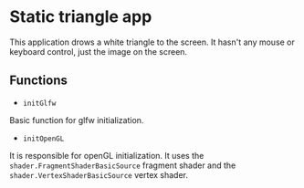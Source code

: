 # Static triangle app

This application drows a white triangle to the screen. It hasn't any mouse or keyboard control, just the image on the screen.

## Functions

- `initGlfw`

Basic function for glfw initialization.

- `initOpenGL`

It is responsible for openGL initialization. It uses the `shader.FragmentShaderBasicSource` fragment shader and the `shader.VertexShaderBasicSource` vertex shader.
